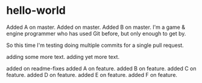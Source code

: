 # hello-world
Added A on master.
Added on master.
Added B on master.
I'm a game & engine programmer who has used Git before, but only enough to get by.

So this time I'm testing doing multiple commits for a single pull request.

adding some more text.
adding yet more text.

added on readme-fixes
added A on feature.
added B on feature.
added C on feature.
added D on feature.
added E on feature.
added F on feature.
